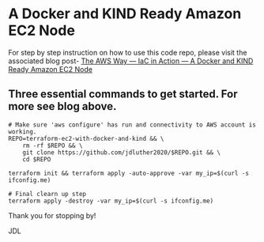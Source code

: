 # A Docker and KIND Ready Amazon EC2 Node
For step by step instruction on how to use this code repo, please visit the associated blog post- [The AWS Way — IaC in Action — A Docker and KIND Ready Amazon EC2 Node](https://medium.com/the-aws-way/the-aws-way-iac-in-action-a-docker-and-kind-ready-amazon-ec2-node-a0e2d907f9ec)

##  Three essential commands to get started. For more see blog above.
```
# Make sure 'aws configure' has run and connectivity to AWS account is working.
REPO=terraform-ec2-with-docker-and-kind && \
    rm -rf $REPO && \
    git clone https://github.com/jdluther2020/$REPO.git && \
    cd $REPO

terraform init && terraform apply -auto-approve -var my_ip=$(curl -s ifconfig.me)

# Final clearn up step
terraform apply -destroy -var my_ip=$(curl -s ifconfig.me)
```

Thank you for stopping by!

JDL
